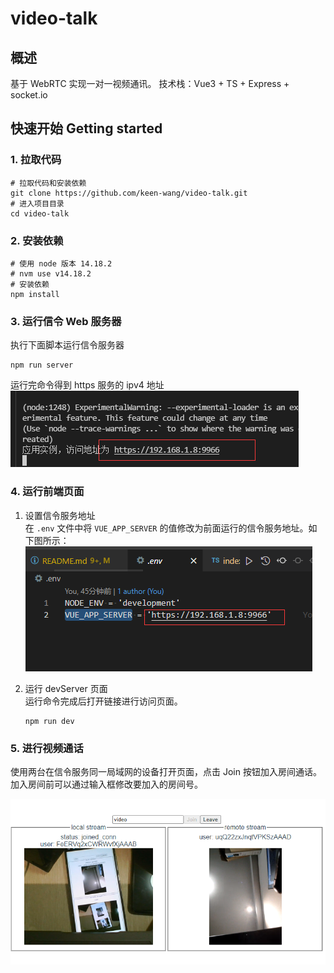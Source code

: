 # video-talk

## 概述
基于 WebRTC 实现一对一视频通讯。
技术栈：Vue3 + TS + Express + socket.io
## 快速开始 Getting started

### 1. 拉取代码

```shell
# 拉取代码和安装依赖
git clone https://github.com/keen-wang/video-talk.git
# 进入项目目录
cd video-talk
```

### 2. 安装依赖

```shell
# 使用 node 版本 14.18.2
# nvm use v14.18.2
# 安装依赖
npm install
```
### 3. 运行信令 Web 服务器
执行下面脚本运行信令服务器
```shell
npm run server
```
运行完命令得到 https 服务的 ipv4 地址
![npm run server](doc/img1.png)

### 4. 运行前端页面

1. 设置信令服务地址    
在 `.env` 文件中将 `VUE_APP_SERVER` 的值修改为前面运行的信令服务地址。如下图所示：
![VUE_APP_SERVER](doc/img2.png)

2. 运行 devServer 页面    
    运行命令完成后打开链接进行访问页面。
    ```shell
    npm run dev
    ```

### 5. 进行视频通话

使用两台在信令服务同一局域网的设备打开页面，点击 Join 按钮加入房间通话。加入房间前可以通过输入框修改要加入的房间号。

![VUE_APP_SERVER](doc/img3.png)

